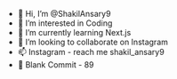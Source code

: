 - 👋 Hi, I’m @ShakilAnsary9
- 👀 I’m interested in Coding
- 🌱 I’m currently learning Next.js
- 💞️ I’m looking to collaborate on Instagram
- 📫 Instagram - reach me shakil_ansary9
- 👾 Blank Commit - 89

<!---
ShakilAnsary9/ShakilAnsary9 is a ✨ special ✨ repository because its `README.md` (this file) appears on your GitHub profile.
You can click the Preview link to take a look at your changes.
--->
